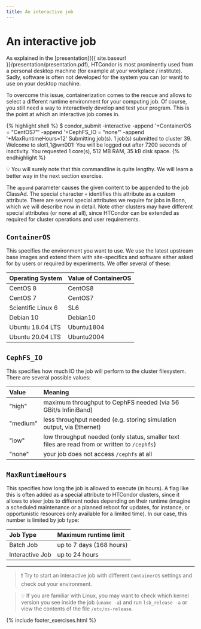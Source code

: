 ```yaml
---
title: An interactive job
---
```

# An interactive job

As explained in the [presentation]({{ site.baseurl }}/presentation/presentation.pdf), HTCondor is most prominently used from a personal desktop machine (for example at your workplace / institute). Sadly, software is often not developed for the system you can (or want) to use on your desktop machine.

To overcome this issue, containerization comes to the rescue and allows to select a different runtime environment for your computing job.
Of course, you still need a way to interactively develop and test your program. This is the point at which an interactive job comes in. 

{% highlight shell %}
$ condor_submit -interactive -append '+ContainerOS = "CentOS7"' -append '+CephFS_IO = "none"' -append '+MaxRuntimeHours=12'
Submitting job(s).
1 job(s) submitted to cluster 39.
Welcome to slot1_1@wn001!
You will be logged out after 7200 seconds of inactivity.
You requested 1 core(s), 512 MB RAM, 35 kB disk space.
{% endhighlight %}

:bulb: You will surely note that this commandline is quite lengthy. We will learn a better way in the next section exercise.

The `append` parameter causes the given content to be appended to the job ClassAd. The special character `+` identifies this attribute as a custom attribute. There are several special attributes we require for jobs in Bonn, which we will describe now in detail. Note other clusters may have different special attributes (or none at all), since HTCondor can be extended as required for cluster operations and user requirements.

## `ContainerOS`
This specifies the environment you want to use. We use the latest upstream base images and extend them with site-specifics and software either asked for by users or required by experiments. We offer several of these:

| Operating System   | Value of ContainerOS |
|:-------------------|:---------------------|
| CentOS 8           | CentOS8              |
| CentOS 7           | CentOS7              |
| Scientific Linux 6 | SL6                  |
| Debian 10          | Debian10             |
| Ubuntu 18.04 LTS   | Ubuntu1804           |
| Ubuntu 20.04 LTS   | Ubuntu2004           |

## `CephFS_IO`
This specifies how much IO the job will perform to the cluster filesystem. There are several possible values:

| Value    | Meaning              |
|:---------|:----------------------------------------------------------------------|
| "high"   | maximum throughput to CephFS needed (via 56 GBit/s InfiniBand)        |
| "medium" | less throughput needed (e.g. storing simulation output, via Ethernet) |
| "low"    | low throughput needed (only status, smaller text files are read from or written to `/cephfs`) |
| "none"   |your job does not access `/cephfs` at all                              |

## `MaxRuntimeHours`
This specifies how long the job is allowed to execute (in hours). A flag like this is often added as a special attribute to HTCondor clusters, since it allows to steer jobs to different nodes depending on their runtime (imagine a scheduled maintenance or a planned reboot for updates, for instance, or opportunistic resources only available for a limited time). In our case, this number is limited by job type:

| Job Type        | Maximum runtime limit    |
|:----------------|:-------------------------|
| Batch Job       | up to 7 days (168 hours) |
| Interactive Job | up to 24 hours           |

* * *

> :exclamation: Try to start an interactive job with different `ContainerOS` settings and check out your environment.

> :bulb: If you are familiar with Linux, you may want to check which kernel version you see inside the job (`uname -a`) and run `lsb_release -a` or view the contents of the file `/etc/os-release`.

{% include footer_exercises.html %}
